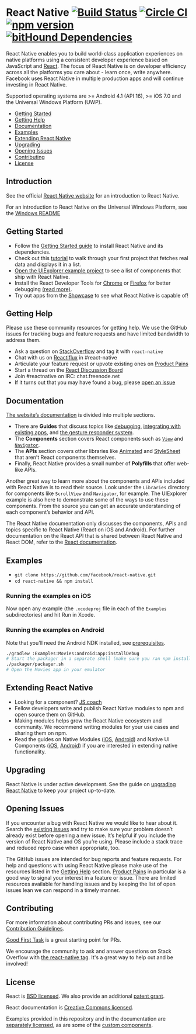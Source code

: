 # React Native [![Build Status](https://travis-ci.org/facebook/react-native.svg?branch=master)](https://travis-ci.org/facebook/react-native) [![Circle CI](https://circleci.com/gh/facebook/react-native.svg?style=svg)](https://circleci.com/gh/facebook/react-native) [![npm version](https://badge.fury.io/js/react-native.svg)](http://badge.fury.io/js/react-native) [![bitHound Dependencies](https://www.bithound.io/github/facebook/react-native/badges/dependencies.svg)](https://www.bithound.io/github/facebook/react-native/master/dependencies/npm)

React Native enables you to build world-class application experiences on native platforms using a consistent developer experience based on JavaScript and [React](http://facebook.github.io/react). The focus of React Native is on developer efficiency across all the platforms you care about - learn once, write anywhere. Facebook uses React Native in multiple production apps and will continue investing in React Native.

Supported operating systems are >= Android 4.1 (API 16), >= iOS 7.0 and the Universal Windows Platform (UWP).

- [Getting Started](#getting-started)
- [Getting Help](#getting-help)
- [Documentation](#documentation)
- [Examples](#examples)
- [Extending React Native](#extending-react-native)
- [Upgrading](#upgrading)
- [Opening Issues](#opening-issues)
- [Contributing](#contributing)
- [License](#license)

## Introduction

See the official [React Native website](https://facebook.github.io/react-native/) for an introduction to React Native.

For an introduction to React Native on the Universal Windows Platform, see the [Windows README](ReactWindows/Readme.md)

## Getting Started

- Follow the [Getting Started guide](http://facebook.github.io/react-native/docs/getting-started.html) to install React Native and its dependencies.
- Check out this [tutorial](https://facebook.github.io/react-native/docs/tutorial.html) to walk through your first project that fetches real data and displays it in a list.
- [Open the UIExplorer example project](#examples) to see a list of components that ship with React Native.
- Install the React Developer Tools for [Chrome](https://chrome.google.com/webstore/detail/react-developer-tools/fmkadmapgofadopljbjfkapdkoienihi) or [Firefox](https://addons.mozilla.org/en-US/firefox/addon/react-devtools/) for better debugging [(read more)](http://facebook.github.io/react-native/docs/debugging.html).
- Try out apps from the [Showcase](https://facebook.github.io/react-native/showcase.html) to see what React Native is capable of!

## Getting Help

Please use these community resources for getting help. We use the GitHub issues for tracking bugs and feature requests and have limited bandwidth to address them.

- Ask a question on [StackOverflow](http://stackoverflow.com/) and tag it with `react-native`
- Chat with us on [Reactiflux](https://discord.gg/0ZcbPKXt5bWJVmUY) in #react-native
- Articulate your feature request or upvote existing ones on [Product Pains](https://productpains.com/product/react-native/)
- Start a thread on the [React Discussion Board](https://discuss.reactjs.org/)
- Join #reactnative on IRC: chat.freenode.net
- If it turns out that you may have found a bug, please [open an issue](#opening-issues)

## Documentation

[The website’s documentation](https://facebook.github.io/react-native/docs/) is divided into multiple sections.
- There are **Guides** that discuss topics like [debugging](https://facebook.github.io/react-native/docs/debugging.html), [integrating with existing apps](https://facebook.github.io/react-native/docs/embedded-app-ios.html), and [the gesture responder system](https://facebook.github.io/react-native/docs/gesture-responder-system.html).
- The **Components** section covers React components such as [`View`](https://facebook.github.io/react-native/docs/view.html) and [`Navigator`](https://facebook.github.io/react-native/docs/navigator.html).
- The **APIs** section covers other libraries like [Animated](https://facebook.github.io/react-native/docs/animated.html) and [StyleSheet](https://facebook.github.io/react-native/docs/stylesheet.html) that aren’t React components themselves.
- Finally, React Native provides a small number of **Polyfills** that offer web-like APIs.

Another great way to learn more about the components and APIs included with React Native is to read their source. Look under the `Libraries` directory for components like `ScrollView` and `Navigator`, for example. The UIExplorer example is also here to demonstrate some of the ways to use these components. From the source you can get an accurate understanding of each component’s behavior and API.

The React Native documentation only discusses the components, APIs and topics specific to React Native (React on iOS and Android). For further documentation on the React API that is shared between React Native and React DOM, refer to the [React documentation](http://facebook.github.io/react/).

## Examples

- `git clone https://github.com/facebook/react-native.git`
- `cd react-native && npm install`

### Running the examples on iOS

Now open any example (the `.xcodeproj` file in each of the `Examples` subdirectories) and hit Run in Xcode.

### Running the examples on Android

Note that you'll need the Android NDK installed, see [prerequisites](https://github.com/facebook/react-native/blob/master/ReactAndroid/README.md#prerequisites).

```bash
./gradlew :Examples:Movies:android:app:installDebug
# Start the packager in a separate shell (make sure you ran npm install):
./packager/packager.sh
# Open the Movies app in your emulator
```

## Extending React Native

- Looking for a component? [JS.coach](https://js.coach/react-native)
- Fellow developers write and publish React Native modules to npm and open source them on GitHub.
- Making modules helps grow the React Native ecosystem and community. We recommend writing modules for your use cases and sharing them on npm.
- Read the guides on Native Modules ([iOS](http://facebook.github.io/react-native/docs/native-modules-ios.html), [Android](http://facebook.github.io/react-native/docs/native-modules-android.html)) and Native UI Components ([iOS](http://facebook.github.io/react-native/docs/native-components-ios.html), [Android](http://facebook.github.io/react-native/docs/native-components-android.html)) if you are interested in extending native functionality.

## Upgrading

React Native is under active development. See the guide on [upgrading React Native](https://facebook.github.io/react-native/docs/upgrading.html) to keep your project up-to-date.

## Opening Issues

If you encounter a bug with React Native we would like to hear about it. Search the [existing issues](https://github.com/facebook/react-native/issues) and try to make sure your problem doesn’t already exist before opening a new issue. It’s helpful if you include the version of React Native and OS you’re using. Please include a stack trace and reduced repro case when appropriate, too.

The GitHub issues are intended for bug reports and feature requests. For help and questions with using React Native please make use of the resources listed in the [Getting Help](#getting-help) section. [Product Pains](https://productpains.com/product/react-native/) in particular is a good way to signal your interest in a feature or issue. There are limited resources available for handling issues and by keeping the list of open issues lean we can respond in a timely manner.

## Contributing

For more information about contributing PRs and issues, see our [Contribution Guidelines](https://github.com/facebook/react-native/blob/master/CONTRIBUTING.md).

[Good First Task](https://github.com/facebook/react-native/labels/Good%20First%20Task) is a great starting point for PRs.

We encourage the community to ask and answer questions on Stack Overflow with [the react-native tag](https://stackoverflow.com/questions/tagged/react-native). It's a great way to help out and be involved!

## License

React is [BSD licensed](./LICENSE). We also provide an additional [patent grant](./PATENTS).

React documentation is [Creative Commons licensed](./LICENSE-docs).

Examples provided in this repository and in the documentation are [separately licensed](./LICENSE-examples), as are some of the [custom components](./LICENSE-CustomComponents).
